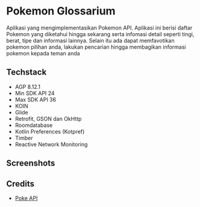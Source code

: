 # Pokemon Glossarium
Aplikasi yang mengimplementasikan Pokemon API. Aplikasi ini berisi daftar Pokemon yang diketahui hingga sekarang serta infomasi detail seperti tingi, berat, tipe dan informasi lainnya.
Selain itu ada dapat memfavotikan pokemon pilihan anda, lakukan pencarian hingga membagikan informasi pokemon kepada teman anda

## Techstack
- AGP 8.12.1
- Min SDK API 24
- Max SDK API 36
- KOIN
- Glide
- Retrofit, GSON dan OkHttp
- Roomdatabase
- Kotlin Preferences (Kotpref)
- Timber
- Reactive Network Monitoring

## Screenshots

## Credits
- [Poke API](https://pokeapi.co/)